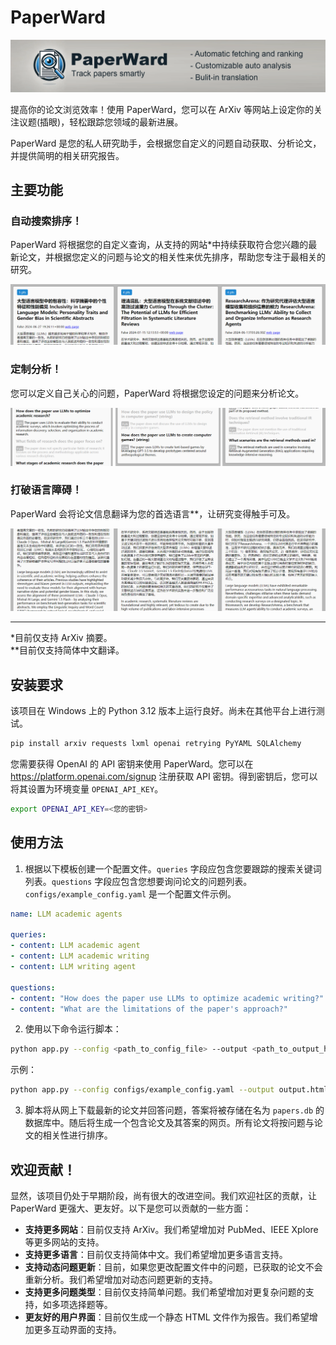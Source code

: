 # PaperWard

![logo](docs/logo.png "logo")

提高你的论文浏览效率！使用 PaperWard，您可以在 ArXiv 等网站上设定你的关注议题(插眼)，轻松跟踪您领域的最新进展。

PaperWard 是您的私人研究助手，会根据您自定义的问题自动获取、分析论文，并提供简明的相关研究报告。

## 主要功能

### 自动搜索排序！
PaperWard 将根据您的自定义查询，从支持的网站*中持续获取符合您兴趣的最新论文，并根据您定义的问题与论文的相关性来优先排序，帮助您专注于最相关的研究。

![Automated Paper Fetching](docs/Screenshot_1.png "Automated Paper Fetching")

### 定制分析！

您可以定义自己关心的问题，PaperWard 将根据您设定的问题来分析论文。

![User-Driven Analysis](docs/Screenshot_2.png "User-Driven Analysis")

### 打破语言障碍！

PaperWard 会将论文信息翻译为您的首选语言**，让研究变得触手可及。

![Translation](docs/Screenshot_3.png "Translation")

---

*目前仅支持 ArXiv 摘要。  
**目前仅支持简体中文翻译。

## 安装要求

该项目在 Windows 上的 Python 3.12 版本上运行良好。尚未在其他平台上进行测试。

```bash
pip install arxiv requests lxml openai retrying PyYAML SQLAlchemy
```

您需要获得 OpenAI 的 API 密钥来使用 PaperWard。您可以在 https://platform.openai.com/signup 注册获取 API 密钥。得到密钥后，您可以将其设置为环境变量 `OPENAI_API_KEY`。

```bash
export OPENAI_API_KEY=<您的密钥>
```

## 使用方法

1. 根据以下模板创建一个配置文件。`queries` 字段应包含您要跟踪的搜索关键词列表。`questions` 字段应包含您想要询问论文的问题列表。`configs/example_config.yaml` 是一个配置文件示例。

```yaml
name: LLM academic agents

queries:
- content: LLM academic agent
- content: LLM academic writing
- content: LLM writing agent

questions:
- content: "How does the paper use LLMs to optimize academic writing?"
- content: "What are the limitations of the paper's approach?"
```

2. 使用以下命令运行脚本：

```bash
python app.py --config <path_to_config_file> --output <path_to_output_html> [--rpm <requests_per_minute>]
```

示例：

```bash
python app.py --config configs/example_config.yaml --output output.html
```

3. 脚本将从网上下载最新的论文并回答问题，答案将被存储在名为 `papers.db` 的数据库中。随后将生成一个包含论文及其答案的网页。所有论文将按问题与论文的相关性进行排序。

## 欢迎贡献！

显然，该项目仍处于早期阶段，尚有很大的改进空间。我们欢迎社区的贡献，让 PaperWard 更强大、更友好。以下是您可以贡献的一些方面：

- **支持更多网站**：目前仅支持 ArXiv。我们希望增加对 PubMed、IEEE Xplore 等更多网站的支持。
- **支持更多语言**：目前仅支持简体中文。我们希望增加更多语言支持。
- **支持动态问题更新**：目前，如果您更改配置文件中的问题，已获取的论文不会重新分析。我们希望增加对动态问题更新的支持。
- **支持更多问题类型**：目前仅支持简单问题。我们希望增加对更复杂问题的支持，如多项选择题等。
- **更友好的用户界面**：目前仅生成一个静态 HTML 文件作为报告。我们希望增加更多互动界面的支持。